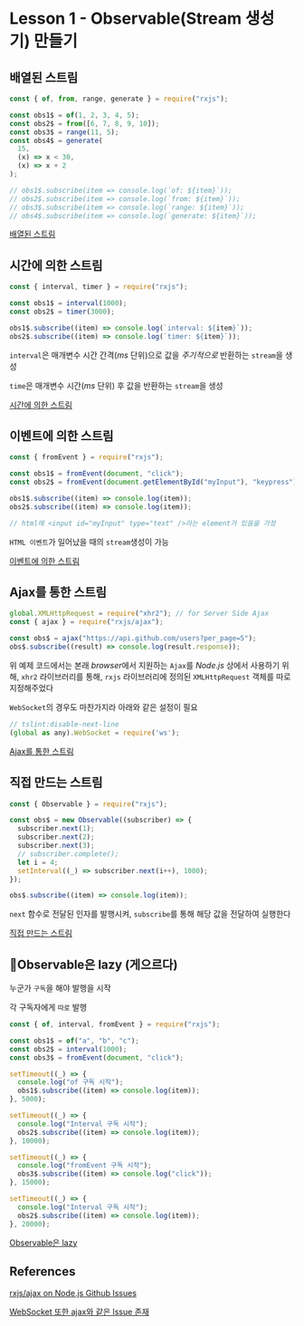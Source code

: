 # Lesson 1 - Observable(Stream 생성기) 만들기

## 배열된 스트림

```javascript
const { of, from, range, generate } = require("rxjs");

const obs1$ = of(1, 2, 3, 4, 5);
const obs2$ = from([6, 7, 8, 9, 10]);
const obs3$ = range(11, 5);
const obs4$ = generate(
  15,
  (x) => x < 30,
  (x) => x + 2
);

// obs1$.subscribe(item => console.log(`of: ${item}`));
// obs2$.subscribe(item => console.log(`from: ${item}`));
// obs3$.subscribe(item => console.log(`range: ${item}`));
// obs4$.subscribe(item => console.log(`generate: ${item}`));
```

[배열된 스트림](https://github.com/gloomydumber/rxjsPlayground/blob/master/lectures/array-edStream.js)

## 시간에 의한 스트림

```javascript
const { interval, timer } = require("rxjs");

const obs1$ = interval(1000);
const obs2$ = timer(3000);

obs1$.subscribe((item) => console.log(`interval: ${item}`));
obs2$.subscribe((item) => console.log(`timer: ${item}`));
```

`interval`은 매개변수 시간 간격(_ms_ 단위)으로 값을 _주기적으로_ 반환하는 `stream`을 생성

`time`은 매개변수 시간(_ms_ 단위) 후 값을 반환하는 `stream`을 생성

[시간에 의한 스트림](https://github.com/gloomydumber/rxjsPlayground/blob/master/lectures/timeStream.js)

## 이벤트에 의한 스트림

```javascript
const { fromEvent } = require("rxjs");

const obs1$ = fromEvent(document, "click");
const obs2$ = fromEvent(document.getElementById("myInput"), "keypress");

obs1$.subscribe((item) => console.log(item));
obs2$.subscribe((item) => console.log(item));

// html에 <input id="myInput" type="text" />라는 element가 있음을 가정
```

`HTML 이벤트`가 일어났을 때의 `stream`생성이 가능

[이벤트에 의한 스트림](https://github.com/gloomydumber/rxjsPlayground/blob/master/lectures/eventStream.js)

## Ajax를 통한 스트림

```javascript
global.XMLHttpRequest = require("xhr2"); // for Server Side Ajax
const { ajax } = require("rxjs/ajax");

const obs$ = ajax("https://api.github.com/users?per_page=5");
obs$.subscribe((result) => console.log(result.response));
```

위 예제 코드에서는 본래 *browser*에서 지원하는 `Ajax`를 _Node.js_ 상에서 사용하기 위해, `xhr2` 라이브러리를 통해, `rxjs` 라이브러리에 정의된 `XMLHttpRequest` 객체를 따로 지정해주었다

`WebSocket`의 경우도 마찬가지라 아래와 같은 설정이 필요

```javascript
// tslint:disable-next-line
(global as any).WebSocket = require('ws');
```

[Ajax를 통한 스트림](https://github.com/gloomydumber/rxjsPlayground/blob/master/lectures/ajaxStream.js)

## 직접 만드는 스트림

```javascript
const { Observable } = require("rxjs");

const obs$ = new Observable((subscriber) => {
  subscriber.next(1);
  subscriber.next(2);
  subscriber.next(3);
  // subscriber.complete();
  let i = 4;
  setInterval((_) => subscriber.next(i++), 1000);
});

obs$.subscribe((item) => console.log(item));
```

`next` 함수로 전달된 인자를 발행시켜, `subscribe`를 통해 해당 값을 전달하여 실행한다

[직접 만드는 스트림](https://github.com/gloomydumber/rxjsPlayground/blob/master/lectures/customStream.js)

## 🌟Observable은 lazy (게으르다)

누군가 `구독`을 해야 발행을 시작

각 구독자에게 `따로` 발행

```javascript
const { of, interval, fromEvent } = require("rxjs");

const obs1$ = of("a", "b", "c");
const obs2$ = interval(1000);
const obs3$ = fromEvent(document, "click");

setTimeout((_) => {
  console.log("of 구독 시작");
  obs1$.subscribe((item) => console.log(item));
}, 5000);

setTimeout((_) => {
  console.log("Interval 구독 시작");
  obs2$.subscribe((item) => console.log(item));
}, 10000);

setTimeout((_) => {
  console.log("fromEvent 구독 시작");
  obs3$.subscribe((item) => console.log("click"));
}, 15000);

setTimeout((_) => {
  console.log("Interval 구독 시작");
  obs2$.subscribe((item) => console.log(item));
}, 20000);
```

[Observable은 lazy](https://github.com/gloomydumber/rxjsPlayground/blob/master/lectures/lazyObservable.js)

## References

[rxjs/ajax on Node.js Github Issues](https://github.com/ReactiveX/rxjs/issues/2099)

[WebSocket 또한 ajax와 같은 Issue 존재](https://github.com/ReactiveX/rxjs/issues/3942)
